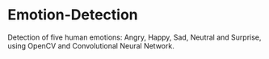 # Emotion-Detection

Detection of five human emotions: Angry, Happy, Sad, Neutral and Surprise, using OpenCV and Convolutional Neural Network.
